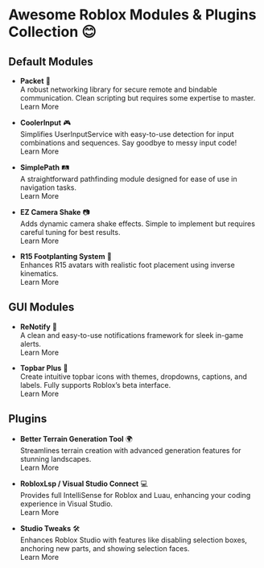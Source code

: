 # Awesome Roblox Modules & Plugins Collection 😊

## Default Modules

- **Packet** 📡\
  A robust networking library for secure remote and bindable communication. Clean scripting but requires some expertise to master.\
  Learn More

- **CoolerInput** 🎮\
  Simplifies UserInputService with easy-to-use detection for input combinations and sequences. Say goodbye to messy input code!\
  Learn More

- **SimplePath** 🛤️\
  A straightforward pathfinding module designed for ease of use in navigation tasks.\
  Learn More

- **EZ Camera Shake** 📷\
  Adds dynamic camera shake effects. Simple to implement but requires careful tuning for best results.\
  Learn More

- **R15 Footplanting System** 🦶\
  Enhances R15 avatars with realistic foot placement using inverse kinematics.\
  Learn More

## GUI Modules

- **ReNotify** 🔔\
  A clean and easy-to-use notifications framework for sleek in-game alerts.\
  Learn More

- **Topbar Plus** 🔲\
  Create intuitive topbar icons with themes, dropdowns, captions, and labels. Fully supports Roblox’s beta interface.\
  Learn More

## Plugins

- **Better Terrain Generation Tool** 🌍\
  Streamlines terrain creation with advanced generation features for stunning landscapes.\
  Learn More

- **RobloxLsp / Visual Studio Connect** 💻\
  Provides full IntelliSense for Roblox and Luau, enhancing your coding experience in Visual Studio.\
  Learn More

- **Studio Tweaks** 🛠️\
  Enhances Roblox Studio with features like disabling selection boxes, anchoring new parts, and showing selection faces.\
  Learn More

